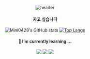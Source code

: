 <div align="center">
  
![header](https://capsule-render.vercel.app/api?type=rounded&height=150&color=f0f0f0&text=mini0428s%20World&fontColor=5194F0&animation=twinkling)
</div>

<div align="center">
  
#### 자고 싶습니다

![Mini0428's GitHub stats](https://github-readme-stats.vercel.app/api?username=mini0428&show_icons=true&theme=transparent)
[![Top Langs](https://github-readme-stats.vercel.app/api/top-langs/?username=mini0428&layout=donut)](https://github.com/anuraghazra/github-readme-stats)

</div>

<div align="center">
  
#### 🌱 I’m currently learning ...
  
<img src="https://img.shields.io/badge/Unity-000000?style=flat-square&logo=Unity&logoColor=white"/> <img src="https://img.shields.io/badge/C%23-239120?style=flat-square&logo=CSharp&logoColor=white"/> <img src="https://img.shields.io/badge/GitHub-181717?style=flat-square&logo=GitHub&logoColor=white"/>

</div>

<!--
**mini0428/mini0428** is a ✨ _special_ ✨ repository because its `README.md` (this file) appears on your GitHub profile.

Here are some ideas to get you started:

- 🔭 I’m currently working on ...
- 🌱 I’m currently learning ...
- 👯 I’m looking to collaborate on ...
- 🤔 I’m looking for help with ...
- 💬 Ask me about ...
- 📫 How to reach me: ...
- 😄 Pronouns: ...
- ⚡ Fun fact: ...
-->
